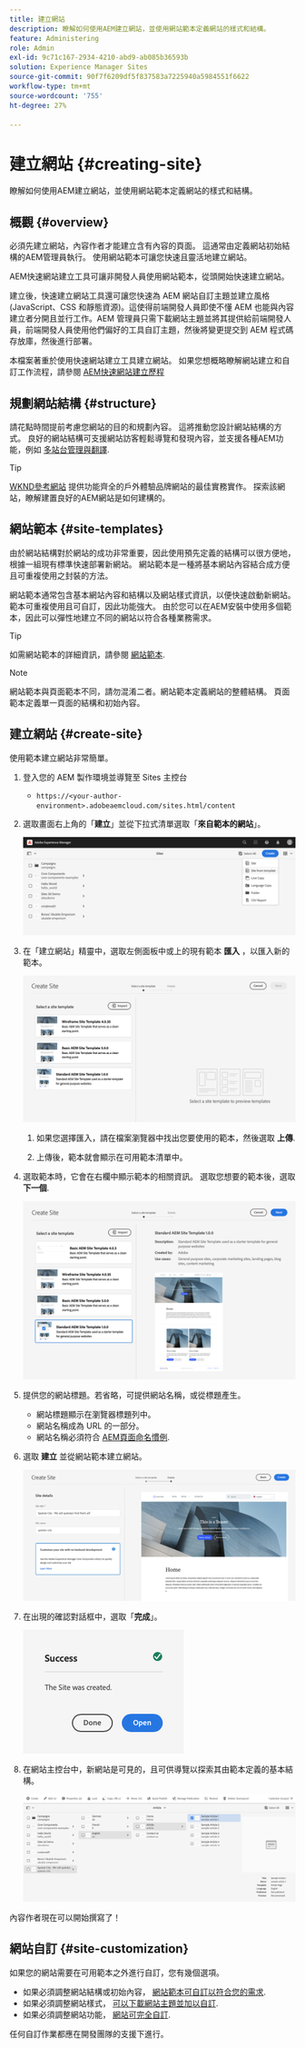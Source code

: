 ```yaml
---
title: 建立網站
description: 瞭解如何使用AEM建立網站，並使用網站範本定義網站的樣式和結構。
feature: Administering
role: Admin
exl-id: 9c71c167-2934-4210-abd9-ab085b36593b
solution: Experience Manager Sites
source-git-commit: 90f7f6209df5f837583a7225940a5984551f6622
workflow-type: tm+mt
source-wordcount: '755'
ht-degree: 27%

---
```


# 建立網站 {#creating-site}

瞭解如何使用AEM建立網站，並使用網站範本定義網站的樣式和結構。

## 概觀 {#overview}

必須先建立網站，內容作者才能建立含有內容的頁面。 這通常由定義網站初始結構的AEM管理員執行。 使用網站範本可讓您快速且靈活地建立網站。

AEM快速網站建立工具可讓非開發人員使用網站範本，從頭開始快速建立網站。

建立後，快速建立網站工具還可讓您快速為 AEM 網站自訂主題並建立風格 (JavaScript、CSS 和靜態資源)。這使得前端開發人員即使不懂 AEM 也能與內容建立者分開且並行工作。AEM 管理員只需下載網站主題並將其提供給前端開發人員，前端開發人員使用他們偏好的工具自訂主題，然後將變更提交到 AEM 程式碼存放庫，然後進行部署。

本檔案著重於使用快速網站建立工具建立網站。 如果您想概略瞭解網站建立和自訂工作流程，請參閱 [AEM快速網站建立歷程](/help/journey-sites/quick-site/overview.md)

## 規劃網站結構 {#structure}

請花點時間提前考慮您網站的目的和規劃內容。 這將推動您設計網站結構的方式。 良好的網站結構可支援網站訪客輕鬆導覽和發現內容，並支援各種AEM功能，例如 [多站台管理與翻譯](/help/sites-cloud/administering/msm-and-translation.md).

>[!TIP]
>
>[WKND參考網站](https://wknd.site) 提供功能齊全的戶外體驗品牌網站的最佳實務實作。 探索該網站，瞭解建置良好的AEM網站是如何建構的。

## 網站範本 {#site-templates}

由於網站結構對於網站的成功非常重要，因此使用預先定義的結構可以很方便地，根據一組現有標準快速部署新網站。 網站範本是一種將基本網站內容結合成方便且可重複使用之封裝的方法。

網站範本通常包含基本網站內容和結構以及網站樣式資訊，以便快速啟動新網站。範本可重複使用且可自訂，因此功能強大。 由於您可以在AEM安裝中使用多個範本，因此可以彈性地建立不同的網站以符合各種業務需求。

>[!TIP]
>
>如需網站範本的詳細資訊，請參閱 [網站範本](site-templates.md).

>[!NOTE]
>
>網站範本與頁面範本不同，請勿混淆二者。網站範本定義網站的整體結構。 頁面範本定義單一頁面的結構和初始內容。

## 建立網站 {#create-site}

使用範本建立網站非常簡單。

1. 登入您的 AEM 製作環境並導覽至 Sites 主控台

   * `https://<your-author-environment>.adobeaemcloud.com/sites.html/content`

1. 選取畫面右上角的「**建立**」並從下拉式清單選取「**來自範本的網站**」。

   ![從範本建立網站](../assets/create-site-from-template.png)

1. 在「建立網站」精靈中，選取左側面板中或上的現有範本 **匯入** ，以匯入新的範本。

   ![網站建立精靈](../assets/site-creation-wizard.png)

   1. 如果您選擇匯入，請在檔案瀏覽器中找出您要使用的範本，然後選取 **上傳**.

   1. 上傳後，範本就會顯示在可用範本清單中。

1. 選取範本時，它會在右欄中顯示範本的相關資訊。 選取您想要的範本後，選取 **下一個**.

   ![選取範本](../assets/select-site-template.png)

1. 提供您的網站標題。若省略，可提供網站名稱，或從標題產生。

   * 網站標題顯示在瀏覽器標題列中。
   * 網站名稱成為 URL 的一部分。
   * 網站名稱必須符合 [AEM頁面命名慣例](/help/sites-cloud/authoring/sites-console/organizing-pages.md#page-name-restrictions-and-best-practices).

1. 選取 **建立** 並從網站範本建立網站。

   ![新網站的詳細資訊](../assets/create-site-details.png)

1. 在出現的確認對話框中，選取「**完成**」。

   ![成功對話框](../assets/success.png)

1. 在網站主控台中，新網站是可見的，且可供導覽以探索其由範本定義的基本結構。

   ![新網站結構](../assets/new-site.png)

內容作者現在可以開始撰寫了！

## 網站自訂 {#site-customization}

如果您的網站需要在可用範本之外進行自訂，您有幾個選項。

* 如果必須調整網站結構或初始內容， [網站範本可自訂以符合您的需求](site-templates.md).
* 如果必須調整網站樣式， [可以下載網站主題並加以自訂](/help/journey-sites/quick-site/overview.md).
* 如果必須調整網站功能， [網站可完全自訂](/help/implementing/developing/introduction/develop-wknd-tutorial.md).

任何自訂作業都應在開發團隊的支援下進行。
